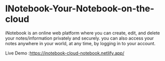 # INotebook-Your-Notebook-on-the-cloud


iNotebook is an online web platform where you can create, edit, and delete your notes/information privately and securely. you can also access your notes anywhere in your world, at any time, by logging in to your account.


Live Demo :https://inotebook-cloud-notebook.netlify.app/
